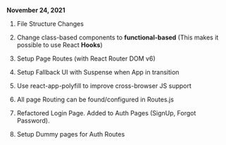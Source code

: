 **November 24, 2021**

1. File Structure Changes
2. Change class-based components to **functional-based** (This makes it possible to use React **Hooks**)
3. Setup Page Routes (with React Router DOM v6)
4. Setup Fallback UI with Suspense when App in transition

5. Use react-app-polyfill to improve cross-browser JS support
6. All page Routing can be found/configured in Routes.js
7. Refactored Login Page. Added to Auth Pages (SignUp, Forgot Password).
8. Setup Dummy pages for Auth Routes
